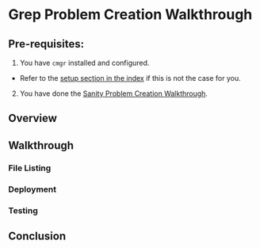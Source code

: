 # Grep Problem Creation Walkthrough



## Pre-requisites:

1. You have `cmgr` installed and configured.
  - Refer to the [setup section in the index](/README.md#setup)
    if this is not the case for you.

2. You have done the [Sanity Problem Creation Walkthrough](/example-problems/sanity-static-flag/README.md).



## Overview

## Walkthrough

### File Listing

### Deployment

### Testing

## Conclusion

